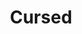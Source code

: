 ---
layout: prefab
title: Cursed
data_file: Cursed
parent: Prefabs
nav_exclude: true
search_exclude: false
---